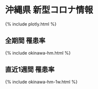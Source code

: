# 沖縄県 新型コロナ情報
{% include plotly.html %}

## 全期間 罹患率 
{% include okinawa-hm.html %}

## 直近1週間 罹患率 
{% include okinawa-hm-1w.html %}
